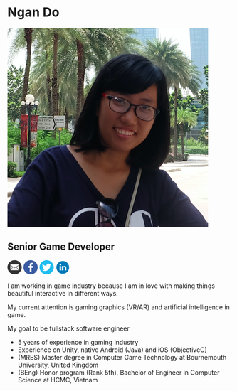 # Ngan Do 
![Me](avatar_official.png)
## Senior Game Developer 
[![Email](email.png)](mailto:dttngan91@gmail.com)
[![Facebook](facebookIcon.png)](https://www.facebook.com/ngan.tuyet.3)
[![Twitter](twitterIcon.png)](https://twitter.com/ngando_foxy)
[![Linkedin](linkedin.png)](https://www.linkedin.com/in/ngân-đỗ-thị-tuyết-9381a235)

I am working in game industry because I am in love with making things beautiful interactive in different ways. 

My current attention is gaming graphics (VR/AR) and artificial intelligence in game. 

My goal to be fullstack software engineer  
* 5 years of experience in gaming industry
* Experience on Unity, native Android (Java) and iOS (ObjectiveC)
* (MRES) Master degree in Computer Game Technology at Bournemouth University, United Kingdom 
* (BEng) Honor program (Rank 5th), Bachelor of Engineer in Computer Science at HCMC, Vietnam 






